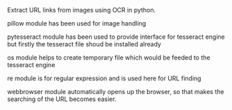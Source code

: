 Extract URL links from images using OCR in python.

pillow module has been used for image handling

pytesseract module has been used to provide interface for tesseract engine but firstly the tesseract file shoud be installed already

os module helps to create temporary file which would be feeded to the tesseract engine

re module is for regular expression and is used here for URL finding

webbrowser module automatically opens up the browser, so that makes the searching of the URL becomes easier.
